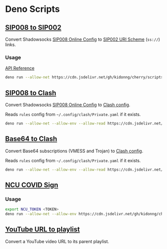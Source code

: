 # Deno Scripts

## [SIP008 to SIP002](SIP008-to-SIP002.ts)

Convert Shadowsocks [SIP008 Online Config](https://shadowsocks.org/en/wiki/SIP008-Online-Configuration-Delivery.html) to [SIP002 URI Scheme](https://shadowsocks.org/en/wiki/SIP002-URI-Scheme.html) (`ss://`) links.

### Usage

[API Reference](https://doc.deno.land/https/cdn.jsdelivr.net/gh/kidonng/cherry/scripts/SIP008-to-SIP002.ts)

```sh
deno run --allow-net https://cdn.jsdelivr.net/gh/kidonng/cherry/scripts/SIP008-to-SIP002.ts <Online Config URL>
```

## [SIP008 to Clash](SIP008-to-Clash.ts)

Convert Shadowsocks [SIP008 Online Config](https://shadowsocks.org/en/wiki/SIP008-Online-Configuration-Delivery.html) to [Clash config](https://github.com/Dreamacro/clash/wiki/configuration).

Reads `rules` config from `~/.config/clash/Private.yaml` if it exists.

```sh
deno run --allow-net --allow-env --allow-read https://cdn.jsdelivr.net/gh/kidonng/cherry/scripts/SIP008-to-Clash.ts <Online Config URL> > ~/.config/clash/Sub.yaml
```

## [Base64 to Clash](Base64-to-Clash.ts)

Convert Base64 subscriptions (VMESS and Trojan) to [Clash config](https://github.com/Dreamacro/clash/wiki/configuration).

Reads `rules` config from `~/.config/clash/Private.yaml` if it exists.

```sh
deno run --allow-net --allow-env --allow-read https://cdn.jsdelivr.net/gh/kidonng/cherry/scripts/Base64-to-Clash.ts <Online Config URL> > ~/.config/clash/Sub.yaml
```

## [NCU COVID Sign](ncu-covid-sign.ts)

### Usage

```sh
export NCU_TOKEN <TOKEN>
deno run --allow-net --allow-env https://cdn.jsdelivr.net/gh/kidonng/cherry/scripts/ncu-covid-sign.ts
```

## [YouTube URL to playlist](YouTube-URL-to-playlist.ts)

Convert a YouTube video URL to its parent playlist.
